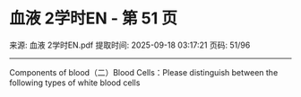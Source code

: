 # 血液 2学时EN - 第 51 页

来源: 血液 2学时EN.pdf
提取时间: 2025-09-18 03:17:21
页码: 51/96

---

Components of blood（二）Blood Cells：Please distinguish between the following types of white blood cells